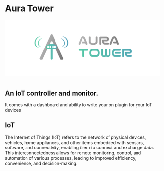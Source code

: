 # Aura Tower

![Aura Tower logo](frontend/src/assets/images/logo-full.png)

#

## An IoT controller and monitor. 
It comes with a dashboard and ability to write your on plugin for your IoT devices

## IoT
The Internet of Things (IoT) refers to the network of physical devices, vehicles, home appliances, and other items embedded with sensors, software, and connectivity, enabling them to connect and exchange data. This interconnectedness allows for remote monitoring, control, and automation of various processes, leading to improved efficiency, convenience, and decision-making.
